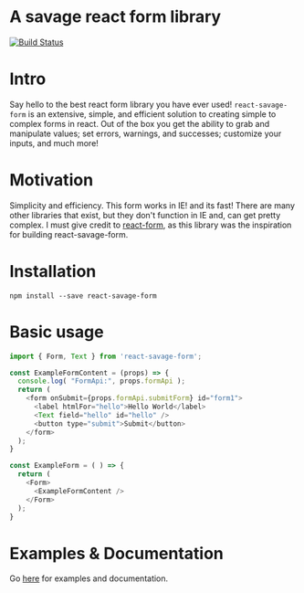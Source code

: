 # A savage react form library

[![Build Status](https://travis-ci.org/joepuzzo/react-savage-form.svg?branch=master)](https://travis-ci.org/joepuzzo/react-savage-form)

# Intro
Say hello to the best react form library you have ever used! `react-savage-form` is an extensive, simple, and efficient solution to creating simple to complex forms in react. Out of the box you get the ability to grab and manipulate values; set errors, warnings, and successes; customize your inputs, and much more!

# Motivation
Simplicity and efficiency. This form works in IE! and its fast! There are many other libraries that exist, but they don't function in IE and, can get pretty complex. I must give credit to [react-form](https://github.com/tannerlinsley/react-form), as this library was the inspiration for building react-savage-form.

# Installation
`npm install --save react-savage-form`

# Basic usage
```javascript
import { Form, Text } from 'react-savage-form';

const ExampleFormContent = (props) => {
  console.log( "FormApi:", props.formApi );
  return (
    <form onSubmit={props.formApi.submitForm} id="form1">
      <label htmlFor="hello">Hello World</label>
      <Text field="hello" id="hello" />
      <button type="submit">Submit</button>
    </form>
  );
}

const ExampleForm = ( ) => {
  return (
    <Form>
      <ExampleFormContent />
    </Form>
  );
}
```

# Examples & Documentation
Go [here](https://react-savage-form.cfapps.io) for examples and documentation.
